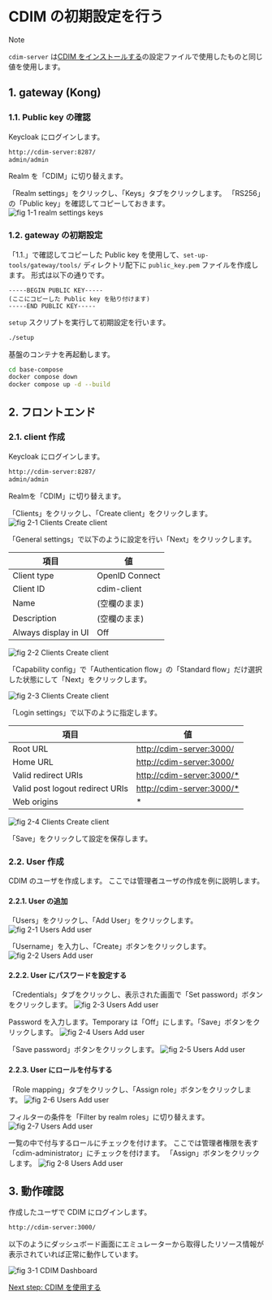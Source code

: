 # CDIM の初期設定を行う

> [!NOTE]
> `cdim-server` は[CDIM をインストールする](../install/install.md)の設定ファイルで使用したものと同じ値を使用します。

## 1. gateway (Kong)

### 1.1. Public key の確認

Keycloak にログインします。

```sh
http://cdim-server:8287/
admin/admin
```

Realm を「CDIM」に切り替えます。

「Realm settings」をクリックし、「Keys」タブをクリックします。
「RS256」の「Public key」を確認してコピーしておきます。
![fig 1-1 realm settings keys](img/key.png)

### 1.2. gateway の初期設定

「1.1.」で確認してコピーした Public key を使用して、`set-up-tools/gateway/tools/` ディレクトリ配下に `public_key.pem` ファイルを作成します。
形式は以下の通りです。

```txt:public_key.pem
-----BEGIN PUBLIC KEY-----
(ここにコピーした Public key を貼り付けます)
-----END PUBLIC KEY-----
```

`setup` スクリプトを実行して初期設定を行います。

```sh
./setup
```

基盤のコンテナを再起動します。

```sh
cd base-compose
docker compose down
docker compose up -d --build
```

## 2. フロントエンド

### 2.1. client 作成

Keycloak にログインします。

```sh
http://cdim-server:8287/
admin/admin
```

Realmを「CDIM」に切り替えます。

「Clients」をクリックし、「Create client」をクリックします。
![fig 2-1 Clients Create client](img/add_client1.png)

「General settings」で以下のように設定を行い「Next」をクリックします。

| 項目 | 値 |
|---|---|
| Client type | OpenID Connect|
| Client ID | cdim-client |
| Name | (空欄のまま) |
| Description | (空欄のまま) |
| Always display in UI | Off |

![fig 2-2 Clients Create client](img/add_client2.png)

「Capability config」で「Authentication flow」の「Standard flow」だけ選択した状態にして「Next」をクリックします。

![fig 2-3 Clients Create client](img/add_client3.png)

「Login settings」で以下のように指定します。

| 項目 | 値 |
|------|------|
|Root URL| <http://cdim-server:3000/>  |
|Home URL| <http://cdim-server:3000/>  |
|Valid redirect URIs| <http://cdim-server:3000/*> |
|Valid post logout redirect URIs| <http://cdim-server:3000/*> |
|Web origins| * |

![fig 2-4 Clients Create client](img/add_client4.png)

「Save」をクリックして設定を保存します。

### 2.2. User 作成

CDIM のユーザを作成します。
ここでは管理者ユーザの作成を例に説明します。

#### 2.2.1. User の追加

「Users」をクリックし、「Add User」をクリックします。
![fig 2-1 Users Add user](img/add_user1.png)

「Username」を入力し、「Create」ボタンをクリックします。
![fig 2-2 Users Add user](img/add_user2.png)

#### 2.2.2. User にパスワードを設定する

「Credentials」タブをクリックし、表示された画面で「Set password」ボタンをクリックします。
![fig 2-3 Users Add user](img/add_user3.png)

Password を入力します。Temporary は「Off」にします。「Save」ボタンをクリックします。
![fig 2-4 Users Add user](img/add_user4.png)

「Save password」ボタンをクリックします。
![fig 2-5 Users Add user](img/add_user5.png)

#### 2.2.3. User にロールを付与する

「Role mapping」タブをクリックし、「Assign role」ボタンをクリックします。
![fig 2-6 Users Add user](img/add_user6.png)

フィルターの条件を「Filter by realm roles」に切り替えます。
![fig 2-7 Users Add user](img/add_user7.png)

一覧の中で付与するロールにチェックを付けます。
ここでは管理者権限を表す「cdim-administrator」にチェックを付けます。
「Assign」ボタンをクリックします。
![fig 2-8 Users Add user](img/add_user8.png)

## 3. 動作確認

作成したユーザで CDIM にログインします。

```sh
http://cdim-server:3000/
```

以下のようにダッシュボード画面にエミュレーターから取得したリソース情報が表示されていれば正常に動作しています。

![fig 3-1 CDIM Dashboard](img/cdim_dashboard.png)

[Next step: CDIM を使用する](../use/use.md)
